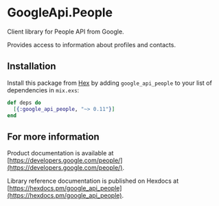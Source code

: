 # GoogleApi.People

Client library for People API from Google.

Provides access to information about profiles and contacts.

## Installation

Install this package from [Hex](https://hex.pm) by adding
`google_api_people` to your list of dependencies in `mix.exs`:

```elixir
def deps do
  [{:google_api_people, "~> 0.11"}]
end
```

## For more information

Product documentation is available at [https://developers.google.com/people/](https://developers.google.com/people/).

Library reference documentation is published on Hexdocs at
[https://hexdocs.pm/google_api_people](https://hexdocs.pm/google_api_people).
